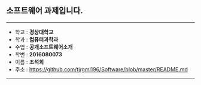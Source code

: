 ## 소프트웨어 과제입니다.  
------------------------  
* 학교 : **경상대학교**  
* 학과 : **컴퓨터과학과**  
* 수업 : **공개소프트웨어소개**  
* 학번 : **2016080073**  
* 이름 : **조석희**  
* 주소 : https://github.com/tjrgml196/Software/blob/master/README.md  
------------------------
